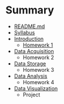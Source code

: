 # Summary

* [README.md](README.md)
* [Syllabus](syllabus.md)
* [Introduction](notes/introduction.md)
   * [Homework 1](notes/homeworks/homework1.md)
* [Data Acquisition](notes/data_acquisition.md)
   * Homework 2
* [Data Storage](notes/data_storage.md)
   * Homework 3
* [Data Analysis](notes/data_analysis.md)
   * Homework 4
* [Data Visualization](notes/data_visualization.md)
   * Project
